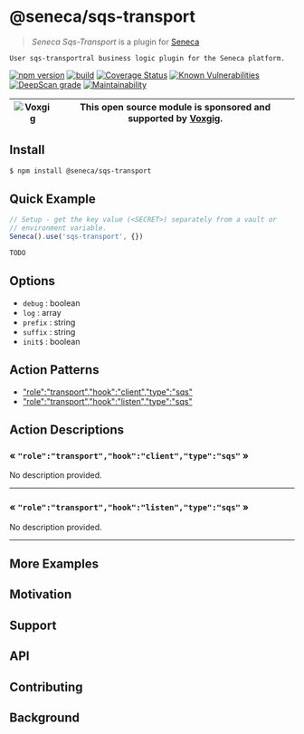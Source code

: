 # @seneca/sqs-transport

> _Seneca Sqs-Transport_ is a plugin for [Seneca](http://senecajs.org)

    User sqs-transportral business logic plugin for the Seneca platform.

[![npm version](https://img.shields.io/npm/v/@seneca/sqs-transport.svg)](https://npmjs.com/package/@seneca/sqs-transport)
[![build](https://github.com/senecajs/seneca-sqs-transport/actions/workflows/build.yml/badge.svg)](https://github.com/senecajs/seneca-sqs-transport/actions/workflows/build.yml)
[![Coverage Status](https://coveralls.io/repos/github/senecajs/seneca-sqs-transport/badge.svg?branch=main)](https://coveralls.io/github/senecajs/seneca-sqs-transport?branch=main)
[![Known Vulnerabilities](https://snyk.io/test/github/senecajs/seneca-sqs-transport/badge.svg)](https://snyk.io/test/github/senecajs/seneca-sqs-transport)
[![DeepScan grade](https://deepscan.io/api/teams/5016/projects/20872/branches/581541/badge/grade.svg)](https://deepscan.io/dashboard#view=project&tid=5016&pid=20872&bid=581541)
[![Maintainability](https://api.codeclimate.com/v1/badges/8242b80adb8acb685afd/maintainability)](https://codeclimate.com/github/senecajs/seneca-sqs-transport/maintainability)

| ![Voxgig](https://www.voxgig.com/res/img/vgt01r.png) | This open source module is sponsored and supported by [Voxgig](https://www.voxgig.com). |
| ---------------------------------------------------- | --------------------------------------------------------------------------------------- |

## Install

```sh
$ npm install @seneca/sqs-transport
```

## Quick Example

```js
// Setup - get the key value (<SECRET>) separately from a vault or
// environment variable.
Seneca().use('sqs-transport', {})

TODO
```

<!--START:options-->


## Options

* `debug` : boolean
* `log` : array
* `prefix` : string
* `suffix` : string
* `init$` : boolean


<!--END:options-->

<!--START:action-list-->


## Action Patterns

* ["role":"transport","hook":"client","type":"sqs"](#-roletransporthookclienttypesqs-)
* ["role":"transport","hook":"listen","type":"sqs"](#-roletransporthooklistentypesqs-)


<!--END:action-list-->

<!--START:action-desc-->


## Action Descriptions

### &laquo; `"role":"transport","hook":"client","type":"sqs"` &raquo;

No description provided.



----------
### &laquo; `"role":"transport","hook":"listen","type":"sqs"` &raquo;

No description provided.



----------


<!--END:action-desc-->

## More Examples

## Motivation

## Support

## API

## Contributing

## Background
